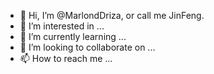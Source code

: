 - 👋 Hi, I’m @MarlondDriza, or call me JinFeng.
- 👀 I’m interested in ...
- 🌱 I’m currently learning ...
- 💞️ I’m looking to collaborate on ...
- 📫 How to reach me ...

<!---
MarlondDriza/MarlondDriza is a ✨ special ✨ repository because its `README.md` (this file) appears on your GitHub profile.
You can click the Preview link to take a look at your changes.
--->
